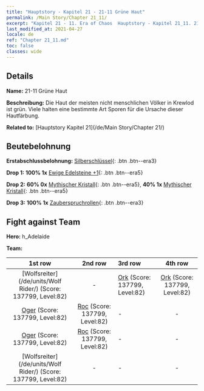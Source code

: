 ```yaml
---
title: "Hauptstory - Kapitel 21 - 21-11 Grüne Haut"
permalink: /Main Story/Chapter 21_11/
excerpt: "Kapitel 21 - 11. Era of Chaos  Hauptstory - Kapitel 21_11. 21-11 Grüne Haut"
last_modified_at: 2021-04-27
locale: de
ref: "Chapter 21_11.md"
toc: false
classes: wide
---
```


## Details

 **Name:** 21-11 Grüne Haut

 **Beschreibung:** Die Haut der meisten nicht menschlichen Völker in Krewlod ist grün. Viele halten eine bestimmte Art Sporen für die Ursache dieser Hautfärbung.

 **Related to:** [Hauptstory Kapitel 21](/de/Main Story/Chapter 21/)

## Beutebelohnung

 **Erstabschlussbelohnung:** [Silberschlüssel](/ItemsDE/con_693/){: .btn .btn--era3}

 **Drop 1:** **100% 1x** [Ewige Edelsteine +1](/ItemsDE/mat_72/){: .btn .btn--era5}

 **Drop 2:** **60% 0x** [Mythischer Kristall](/ItemsDE/mat_66/){: .btn .btn--era5}, **40% 1x** [Mythischer Kristall](/ItemsDE/mat_66/){: .btn .btn--era5}

 **Drop 3:** **100% 1x** [Zauberspruchrollen](/ItemsDE/con_694/){: .btn .btn--era3}


## Fight against Team
 **Hero:** h_Adelaide

 **Team:**


  | 1st row | 2nd row | 3rd row | 4th row |
  |:----:|:----:|:----|:----:|
  | [Wolfsreiter](/de/units/Wolf Rider/) (Score: 137799, Level:82)  | - | [Ork](/de/units/Orc/) (Score: 137799, Level:82)  | [Ork](/de/units/Orc/) (Score: 137799, Level:82)  |
  | [Oger](/de/units/Ogre/) (Score: 137799, Level:82)  | [Roc](/de/units/Roc/) (Score: 137799, Level:82)  | - | - |
  | [Oger](/de/units/Ogre/) (Score: 137799, Level:82)  | [Roc](/de/units/Roc/) (Score: 137799, Level:82)  | - | - |
  | [Wolfsreiter](/de/units/Wolf Rider/) (Score: 137799, Level:82)  | - | - | - |


